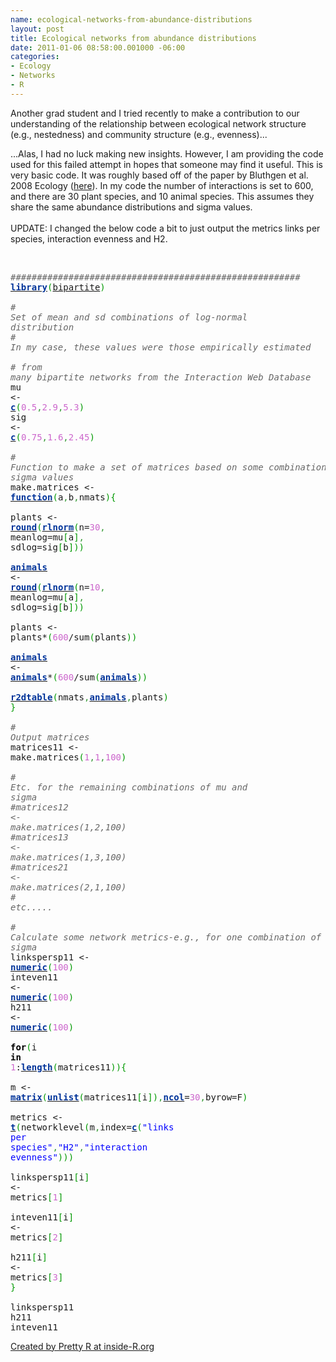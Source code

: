 ```yaml
--- 
name: ecological-networks-from-abundance-distributions
layout: post
title: Ecological networks from abundance distributions
date: 2011-01-06 08:58:00.001000 -06:00
categories: 
- Ecology
- Networks
- R
---
```


Another grad student and I tried recently to make a contribution to our understanding of the relationship between ecological network structure (e.g., nestedness) and community structure (e.g., evenness)...

...Alas, I had no luck making new insights. However, I am providing the code used for this failed attempt in hopes that someone may find it useful. This is very basic code. It was roughly based off of the paper by Bluthgen et al. 2008 Ecology (<a href="http://www.esajournals.org/doi/abs/10.1890/07-2121.1?journalCode=ecol">here</a>). In my code the number of interactions is set to 600, and there are 30 plant species, and 10 animal species. This assumes they share the same abundance distributions and sigma values. <br /><br />UPDATE: I changed the below code a bit to just output the metrics links per species, interaction evenness and H2.<br /><br /><div style="overflow: auto;"><div class="geshifilter"><pre class="r geshifilter-R" style="font-family: monospace;"><span style="color: #666666; font-style: italic;">#######################################################</span><br /><a href="http://inside-r.org/r-doc/base/library"><span style="color: #003399; font-weight: bold;">library</span></a><span style="color: #009900;">(</span><a href="http://www.blogger.com/packages/bipartite">bipartite</a><span style="color: #009900;">)</span><br />&nbsp;<br /><span style="color: #666666; font-style: italic;"># Set of mean and sd combinations of log-normal distribution</span><br /><span style="color: #666666; font-style: italic;"># In my case, these values were those empirically estimated </span><br /><span style="color: #666666; font-style: italic;"># from many bipartite networks from the Interaction Web Database</span><br />mu &lt;- <a href="http://inside-r.org/r-doc/base/c"><span style="color: #003399; font-weight: bold;">c</span></a><span style="color: #009900;">(</span><span style="color: #cc66cc;">0.5</span><span style="color: #339933;">,</span><span style="color: #cc66cc;">2.9</span><span style="color: #339933;">,</span><span style="color: #cc66cc;">5.3</span><span style="color: #009900;">)</span><br />sig &lt;- <a href="http://inside-r.org/r-doc/base/c"><span style="color: #003399; font-weight: bold;">c</span></a><span style="color: #009900;">(</span><span style="color: #cc66cc;">0.75</span><span style="color: #339933;">,</span><span style="color: #cc66cc;">1.6</span><span style="color: #339933;">,</span><span style="color: #cc66cc;">2.45</span><span style="color: #009900;">)</span><br />&nbsp;<br /><span style="color: #666666; font-style: italic;"># Function to make a set of matrices based on some combination of mu and sigma values</span><br />make.matrices &lt;- <a href="http://inside-r.org/r-doc/base/function"><span style="color: #003399; font-weight: bold;">function</span></a><span style="color: #009900;">(</span>a<span style="color: #339933;">,</span>b<span style="color: #339933;">,</span>nmats<span style="color: #009900;">)</span><span style="color: #009900;">{</span><br /> plants &lt;- <a href="http://inside-r.org/r-doc/base/round"><span style="color: #003399; font-weight: bold;">round</span></a><span style="color: #009900;">(</span><a href="http://inside-r.org/r-doc/stats/rlnorm"><span style="color: #003399; font-weight: bold;">rlnorm</span></a><span style="color: #009900;">(</span>n=<span style="color: #cc66cc;">30</span><span style="color: #339933;">,</span> meanlog=mu<span style="color: #009900;">[</span>a<span style="color: #009900;">]</span><span style="color: #339933;">,</span> sdlog=sig<span style="color: #009900;">[</span>b<span style="color: #009900;">]</span><span style="color: #009900;">)</span><span style="color: #009900;">)</span><br /> <a href="http://inside-r.org/r-doc/cluster/animals"><span style="color: #003399; font-weight: bold;">animals</span></a> &lt;- <a href="http://inside-r.org/r-doc/base/round"><span style="color: #003399; font-weight: bold;">round</span></a><span style="color: #009900;">(</span><a href="http://inside-r.org/r-doc/stats/rlnorm"><span style="color: #003399; font-weight: bold;">rlnorm</span></a><span style="color: #009900;">(</span>n=<span style="color: #cc66cc;">10</span><span style="color: #339933;">,</span> meanlog=mu<span style="color: #009900;">[</span>a<span style="color: #009900;">]</span><span style="color: #339933;">,</span> sdlog=sig<span style="color: #009900;">[</span>b<span style="color: #009900;">]</span><span style="color: #009900;">)</span><span style="color: #009900;">)</span><br /> plants &lt;- plants*<span style="color: #009900;">(</span><span style="color: #cc66cc;">600</span>/sum<span style="color: #009900;">(</span>plants<span style="color: #009900;">)</span><span style="color: #009900;">)</span><br /> <a href="http://inside-r.org/r-doc/cluster/animals"><span style="color: #003399; font-weight: bold;">animals</span></a> &lt;- <a href="http://inside-r.org/r-doc/cluster/animals"><span style="color: #003399; font-weight: bold;">animals</span></a>*<span style="color: #009900;">(</span><span style="color: #cc66cc;">600</span>/sum<span style="color: #009900;">(</span><a href="http://inside-r.org/r-doc/cluster/animals"><span style="color: #003399; font-weight: bold;">animals</span></a><span style="color: #009900;">)</span><span style="color: #009900;">)</span><br /> <a href="http://inside-r.org/r-doc/stats/r2dtable"><span style="color: #003399; font-weight: bold;">r2dtable</span></a><span style="color: #009900;">(</span>nmats<span style="color: #339933;">,</span><a href="http://inside-r.org/r-doc/cluster/animals"><span style="color: #003399; font-weight: bold;">animals</span></a><span style="color: #339933;">,</span>plants<span style="color: #009900;">)</span><br /><span style="color: #009900;">}</span><br />&nbsp;<br /><span style="color: #666666; font-style: italic;"># Output matrices</span><br />matrices11 &lt;- make.matrices<span style="color: #009900;">(</span><span style="color: #cc66cc;">1</span><span style="color: #339933;">,</span><span style="color: #cc66cc;">1</span><span style="color: #339933;">,</span><span style="color: #cc66cc;">100</span><span style="color: #009900;">)</span><br />&nbsp;<br /><span style="color: #666666; font-style: italic;"># Etc. for the remaining combinations of mu and sigma</span><br /><span style="color: #666666; font-style: italic;">#matrices12 &lt;- make.matrices(1,2,100)</span><br /><span style="color: #666666; font-style: italic;">#matrices13 &lt;- make.matrices(1,3,100)</span><br /><span style="color: #666666; font-style: italic;">#matrices21 &lt;- make.matrices(2,1,100)</span><br /><span style="color: #666666; font-style: italic;"># etc.....</span><br />&nbsp;<br /><span style="color: #666666; font-style: italic;"># Calculate some network metrics-e.g., for one combination of mu and sigma</span><br />linkspersp11 &lt;- <a href="http://inside-r.org/r-doc/base/numeric"><span style="color: #003399; font-weight: bold;">numeric</span></a><span style="color: #009900;">(</span><span style="color: #cc66cc;">100</span><span style="color: #009900;">)</span><br />inteven11 &lt;- <a href="http://inside-r.org/r-doc/base/numeric"><span style="color: #003399; font-weight: bold;">numeric</span></a><span style="color: #009900;">(</span><span style="color: #cc66cc;">100</span><span style="color: #009900;">)</span><br />h211 &lt;- <a href="http://inside-r.org/r-doc/base/numeric"><span style="color: #003399; font-weight: bold;">numeric</span></a><span style="color: #009900;">(</span><span style="color: #cc66cc;">100</span><span style="color: #009900;">)</span><br />&nbsp;<br /><span style="color: black; font-weight: bold;">for</span><span style="color: #009900;">(</span>i <span style="color: black; font-weight: bold;">in</span> <span style="color: #cc66cc;">1</span>:<a href="http://inside-r.org/r-doc/base/length"><span style="color: #003399; font-weight: bold;">length</span></a><span style="color: #009900;">(</span>matrices11<span style="color: #009900;">)</span><span style="color: #009900;">)</span><span style="color: #009900;">{</span><br />  m &lt;- <a href="http://inside-r.org/r-doc/base/matrix"><span style="color: #003399; font-weight: bold;">matrix</span></a><span style="color: #009900;">(</span><a href="http://inside-r.org/r-doc/base/unlist"><span style="color: #003399; font-weight: bold;">unlist</span></a><span style="color: #009900;">(</span>matrices11<span style="color: #009900;">[</span>i<span style="color: #009900;">]</span><span style="color: #009900;">)</span><span style="color: #339933;">,</span><a href="http://inside-r.org/r-doc/base/ncol"><span style="color: #003399; font-weight: bold;">ncol</span></a>=<span style="color: #cc66cc;">30</span><span style="color: #339933;">,</span>byrow=F<span style="color: #009900;">)</span><br />  metrics &lt;- <a href="http://inside-r.org/r-doc/base/t"><span style="color: #003399; font-weight: bold;">t</span></a><span style="color: #009900;">(</span>networklevel<span style="color: #009900;">(</span>m<span style="color: #339933;">,</span>index=<a href="http://inside-r.org/r-doc/base/c"><span style="color: #003399; font-weight: bold;">c</span></a><span style="color: #009900;">(</span><span style="color: blue;">"links per species"</span><span style="color: #339933;">,</span><span style="color: blue;">"H2"</span><span style="color: #339933;">,</span><span style="color: blue;">"interaction evenness"</span><span style="color: #009900;">)</span><span style="color: #009900;">)</span><span style="color: #009900;">)</span><br />  linkspersp11<span style="color: #009900;">[</span>i<span style="color: #009900;">]</span> &lt;- metrics<span style="color: #009900;">[</span><span style="color: #cc66cc;">1</span><span style="color: #009900;">]</span><br /> inteven11<span style="color: #009900;">[</span>i<span style="color: #009900;">]</span> &lt;- metrics<span style="color: #009900;">[</span><span style="color: #cc66cc;">2</span><span style="color: #009900;">]</span><br /> h211<span style="color: #009900;">[</span>i<span style="color: #009900;">]</span> &lt;- metrics<span style="color: #009900;">[</span><span style="color: #cc66cc;">3</span><span style="color: #009900;">]</span><br /><span style="color: #009900;">}</span><br />&nbsp;<br />linkspersp11<br />h211<br />inteven11</pre></div></div><a href="http://www.inside-r.org/pretty-r" title="Created by Pretty R at inside-R.org">Created by Pretty R at inside-R.org</a>
